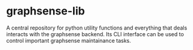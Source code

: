 # graphsense-lib
A central repository for python utility functions and everything that deals interacts with the graphsense backend. Its CLI interface can be used to control important graphsense maintainance tasks.
